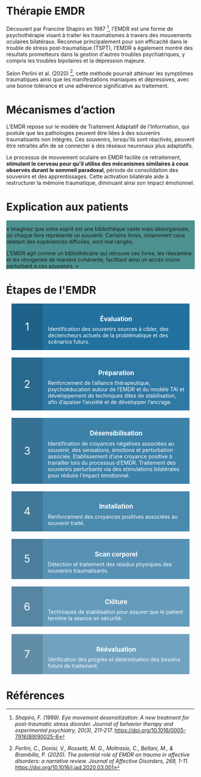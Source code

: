 # Thérapie EMDR

Découvert par Francine Shapiro en 1987 [^1], l'EMDR est une forme de psychothérapie visant à traiter les traumatismes à travers des mouvements oculaires bilatéraux. Reconnue principalement pour son efficacité dans le trouble de stress post-traumatique (TSPT), l'EMDR a également montré des résultats prometteurs dans la gestion d'autres troubles psychiatriques, y compris les troubles bipolaires et la dépression majeure.

Selon Perlini et al. (2020) [^2], cette méthode pourrait atténuer les symptômes traumatiques ainsi que les manifestations maniaques et dépressives, avec une bonne tolérance et une adhérence significative au traitement.

# Mécanismes d’action

L'EMDR repose sur le modèle de <span title="Adaptive Information Processing">Traitement Adaptatif de l'Information</span>, qui postule que les pathologies peuvent être liées à des souvenirs traumatisants non intégrés. Ces souvenirs, lorsqu'ils sont réactivés, peuvent être retraités afin de se connecter à des réseaux neuronaux plus adaptatifs.

Le processus de mouvement oculaire en EMDR facilite ce retraitement, **stimulant le cerveau pour qu'il utilise des mécanismes similaires à ceux observés durant le sommeil paradoxal**, période de consolidation des souvenirs et des apprentissages. Cette activation bilatérale aide à restructurer la mémoire traumatique, diminuant ainsi son impact émotionnel.

# Explication aux patients

<div class="quotes">
    <div class="content" style="background: #4d9290;">
        <img src="{{ ASSET static/clubhouse/talk.png }}" alt="" />
        <div>
            <p>« Imaginez que votre esprit est une bibliothèque vaste mais désorganisée, où chaque livre représente un souvenir. Certains livres, notamment ceux relatant des expériences difficiles, sont mal rangés.</p>
            <p>L'EMDR agit comme un bibliothécaire qui retrouve ces livres, les réexamine et les réorganise de manière cohérente, facilitant ainsi un accès moins perturbant à ces souvenirs. »
        </div>
    </div>
</div>

# Étapes de l'EMDR

<div class="steps">
    <div style="background: #23719e;">
        <div>1</div>
        <div>
            <p>Évaluation</p>
            Identification des souvenirs sources à cibler, des déclencheurs actuels de la problématique et des scénarios futurs.
        </div>
    </div>
    <div style="background: #3079a4;">
        <div>2</div>
        <div>
            <p>Préparation</p>
            Renforcement de l’alliance thérapeutique, psychoéducation autour de l’EMDR et du modèle TAI et développement de techniques dites de stabilisation, afin d’apaiser l’anxiété et de développer l’ancrage.
        </div>
    </div>
    <div style="background: #3d82a9;">
        <div>3</div>
        <div>
            <p>Désensibilisation</p>
            Identification de croyances négatives associées au souvenir, des sensations, émotions et perturbation associée. Etablissement d’une croyance positive à travailler lors du processus d’EMDR. Traitement des souvenirs perturbants via des stimulations bilatérales pour réduire l'impact émotionnel.
        </div>
    </div>
    <div style="background: #4a8aaf;">
        <div>4</div>
        <div>
            <p>Installation</p>
            Renforcement des croyances positives associées au souvenir traité.
        </div>
    </div>
    <div style="background: #5792b5;">
        <div>5</div>
        <div>
            <p>Scan corporel</p>
            Détection et traitement des résidus physiques des souvenirs traumatisants.
        </div>
    </div>
    <div style="background: #649bbb;">
        <div>6</div>
        <div>
            <p>Clôture</p>
            Techniques de stabilisation pour assurer que le patient termine la séance en sécurité.
        </div>
    </div>
    <div style="background: #71a3c0;">
        <div>7</div>
        <div>
            <p>Réévaluation</p>
            Vérification des progrès et détermination des besoins futurs de traitement.
        </div>
    </div>
</div>

# Références

[^1]: *Shapiro, F. (1989). Eye movement desensitization: A new treatment for post-traumatic stress disorder. Journal of behavior therapy and experimental psychiatry, 20(3), 211-217.* https://doi.org/10.1016/0005-7916(89)90025-6
[^2]: *Perlini, C., Donisi, V., Rossetti, M. G., Moltrasio, C., Bellani, M., & Brambilla, P. (2020). The potential role of EMDR on trauma in affective disorders: a narrative review. Journal of Affective Disorders, 269, 1-11.* https://doi.org/10.1016/j.jad.2020.03.001

<style>
    .steps {
        margin: 1em;
        display: flex;
        align-items: center;
        flex-direction: column;
        flex-wrap: wrap;
        gap: 20px;
    }
    .steps > div {
        display: flex;
        flex-direction: row;
        width: 80%;
        min-width: 250px;
        background: #4b9596;
        color: white;
        text-decoration: none;
    }
    .steps > div > div:first-child {
        display: flex;
        width: 50px;
        align-items: center;
        justify-content: center;
        background: #00000022;
        padding: 0 0.6em;
        font-size: 3em;
    }
    .steps > div > div:last-child {
        flex: 1;
        padding: 1em;
    }
    .steps p {
        margin-bottom: 0.5em;
        text-align: center;
        font-size: 2em;
        font-weight: bold;
    }

    @media screen and (max-width: 960px) {
        .steps > div { width: 100%; }
        .steps > div > div:first-child { font-size: 2em; }
        .steps p { font-size: 1.2em; }
    }
</style>
